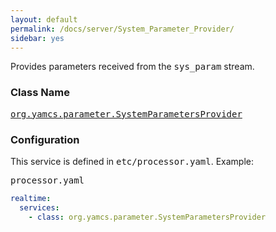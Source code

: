 ```yaml
---
layout: default
permalink: /docs/server/System_Parameter_Provider/
sidebar: yes
---
```


Provides parameters received from the <tt>sys_param</tt> stream.

### Class Name
[<tt>org.yamcs.parameter.SystemParametersProvider</tt>](https://javadoc.io/page/org.yamcs/yamcs-core/latest/org/yamcs/parameter/SystemParametersProvider.html)

### Configuration

This service is defined in <tt>etc/processor.yaml</tt>. Example:

<pre class="r header">processor.yaml</pre>
```yaml
realtime:
  services:
    - class: org.yamcs.parameter.SystemParametersProvider
```
